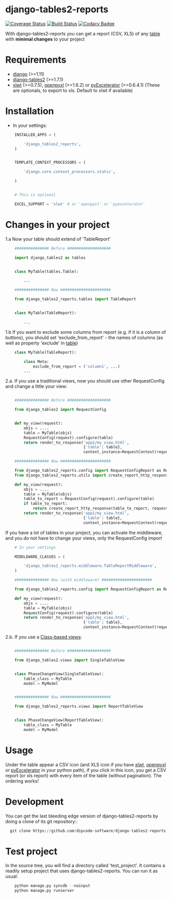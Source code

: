 # django-tables2-reports

[![Coverage Status](https://coveralls.io/repos/github/dipcode-software/django-tables2-reports/badge.svg?branch=master)](https://coveralls.io/github/dipcode-software/django-tables2-reports?branch=master) [![Build Status](https://travis-ci.org/dipcode-software/django-tables2-reports.svg?branch=master)](https://travis-ci.org/dipcode-software/django-tables2-reports) [![Codacy Badge](https://api.codacy.com/project/badge/Grade/77a0c6286a6443c9ad34c01af32e3fde)](https://www.codacy.com/app/srtabs/django-tables2-reports?utm_source=github.com&amp;utm_medium=referral&amp;utm_content=dipcode-software/django-tables2-reports&amp;utm_campaign=Badge_Grade)

With django-tables2-reports you can get a report (CSV, XLS) of any [table](http://pypi.python.org/pypi/django-tables2/)  with **minimal changes** to your project

Requirements
============

* [django](http://pypi.python.org/pypi/django/) (>=1.11)
* [django-tables2](http://pypi.python.org/pypi/django-tables2/) (>=1.7.1)
* [xlwt](http://pypi.python.org/pypi/xlwt/) (>=0.7.5), [openpyxl](http://pythonhosted.org/openpyxl/) (>=1.6.2) or [pyExcelerator](http://pypi.python.org/pypi/pyExcelerator/) (>=0.6.4.1) (These are optionals, to export to xls. Default to xlwt if available)


Installation
============

* In your settings:

```python
    INSTALLED_APPS = (

        'django_tables2_reports',
    )


    TEMPLATE_CONTEXT_PROCESSORS = (

        'django.core.context_processors.static',

    )


    # This is optional

    EXCEL_SUPPORT = 'xlwt' # or 'openpyxl' or 'pyexcelerator'
```

Changes in your project
=======================

1.a Now your table should extend of 'TableReport'

```python
    ############### Before ###################

    import django_tables2 as tables


    class MyTable(tables.Table):

        ...

    ############### Now ######################

    from django_tables2_reports.tables import TableReport


    class MyTable(TableReport):

        ...
```

1.b If you want to exclude some columns from report (e.g. if it is a column of buttons), you should set 'exclude_from_report' - the names of columns (as well as property 'exclude' in [table](http://pypi.python.org/pypi/django-tables2/>))

```python
    class MyTable(TableReport):

        class Meta:
            exclude_from_report = ('column1', ...)
        ...
```

2.a. If you use a traditional views, now you should use other RequestConfig and change a little your view:
```python

    ############### Before ###################

    from django_tables2 import RequestConfig


    def my_view(request):
        objs = ....
        table = MyTable(objs)
        RequestConfig(request).configure(table)
        return render_to_response('app1/my_view.html',
                                  {'table': table},
                                  context_instance=RequestContext(request))

    ############### Now ######################

    from django_tables2_reports.config import RequestConfigReport as RequestConfig
    from django_tables2_reports.utils import create_report_http_response

    def my_view(request):
        objs = ....
        table = MyTable(objs)
        table_to_report = RequestConfig(request).configure(table)
        if table_to_report:
            return create_report_http_response(table_to_report, request)
        return render_to_response('app1/my_view.html',
                                  {'table': table},
                                  context_instance=RequestContext(request))

```
If you have a lot of tables in your project, you can activate the middleware, and you do not have to change your views, only the RequestConfig import

```python
    # In your settings 

    MIDDLEWARE_CLASSES = (

        'django_tables2_reports.middleware.TableReportMiddleware',
    )

    ############### Now (with middleware) ######################

    from django_tables2_reports.config import RequestConfigReport as RequestConfig

    def my_view(request):
        objs = ....
        table = MyTable(objs)
        RequestConfig(request).configure(table)
        return render_to_response('app1/my_view.html',
                                  {'table': table},
                                  context_instance=RequestContext(request))

```
2.b. If you use a [Class-based views](https://docs.djangoproject.com/en/dev/topics/class-based-views/):
```python

    ############### Before ###################

    from django_tables2.views import SingleTableView


    class PhaseChangeView(SingleTableView):
        table_class = MyTable
        model = MyModel


    ############### Now ######################

    from django_tables2_reports.views import ReportTableView


    class PhaseChangeView(ReportTableView):
        table_class = MyTable
        model = MyModel

```
Usage
=====

Under the table appear a CSV icon (and XLS icon if you have [xlwt](http://pypi.python.org/pypi/xlwt/), [openpyxl](http://pythonhosted.org/openpyxl/) or [pyExcelerator](http://pypi.python.org/pypi/pyExcelerator/) in your python path), if you click in this icon, you get a CSV report (or xls report) with every item of the table (without pagination). The ordering works!


Development
===========

You can get the last bleeding edge version of django-tables2-reports by doing a clone
of its git repository::
```python
  git clone https://github.com/dipcode-software/django-tables2-reports
```

Test project
============

In the source tree, you will find a directory called 'test_project'. It contains
a readily setup project that uses django-tables2-reports. You can run it as usual:
```python
    python manage.py syncdb --noinput
    python manage.py runserver
```
